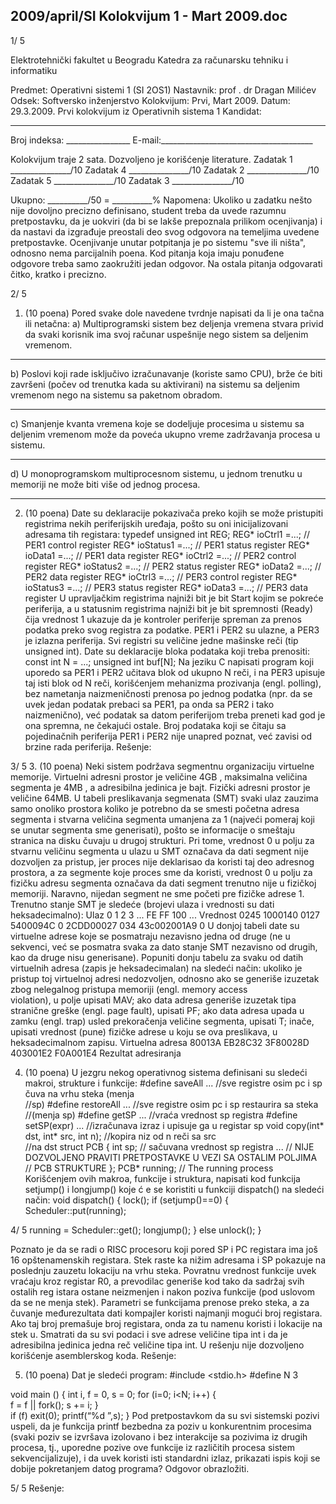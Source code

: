 2009/april/SI Kolokvijum 1 - Mart 2009.doc
--------------------------------------------------------------------------------


1/  5 
 
Elektrotehnički fakultet u Beogradu 
Katedra za računarsku tehniku i informatiku 
 
Predmet: Operativni sistemi 1 (SI  2OS1) 
Nastavnik: prof . dr Dragan Milićev 
Odsek: Softversko inženjerstvo 
Kolokvijum: Prvi,    Mart 2009. 
Datum: 29.3.2009. 
Prvi kolokvijum iz Operativnih sistema 1 
Kandidat:
 _____________________________________________________________ 
Broj indeksa: ________________  E-mail:______________________________________ 
 
Kolokvijum traje 2 sata. Dozvoljeno je korišćenje literature. 
Zadatak 1 _______________/10   Zadatak 4 _______________/10 
Zadatak 2 _______________/10   Zadatak 5 _______________/10 
Zadatak 3 _______________/10     
 
Ukupno: __________/50 = __________% 
Napomena: Ukoliko u zadatku nešto nije dovoljno precizno definisano, student treba da 
uvede razumnu pretpostavku, da je uokviri (da bi se lakše prepoznala prilikom ocenjivanja) i 
da  nastavi da  izgrađuje  preostali  deo  svog  odgovora  na  temeljima  uvedene  pretpostavke. 
Ocenjivanje unutar potpitanja je po sistemu "sve ili ništa", odnosno nema parcijalnih poena. 
Kod pitanja koja imaju ponuđene odgovore treba samo zaokružiti jedan odgovor. Na ostala 
pitanja odgovarati čitko, kratko i precizno. 
 

2/  5 
1. (10 poena) 
Pored svake dole navedene tvrdnje napisati da li je ona tačna ili netačna: 
a)  Multiprogramski sistem bez deljenja vremena stvara privid da svaki korisnik ima svoj 
računar uspešnije nego sistem sa deljenim vremenom.  
____________________________________ 
b)  Poslovi koji rade isključivo izračunavanje (koriste samo CPU), brže će biti završeni (počev 
od  trenutka  kada  su  aktivirani) na  sistemu  sa deljenim  vremenom nego  na  sistemu  sa 
paketnom obradom. 
____________________________________ 
c)  Smanjenje kvanta vremena koje se dodeljuje procesima u sistemu sa deljenim vremenom 
može da poveća ukupno vreme zadržavanja procesa u sistemu. 
____________________________________ 
d) U monoprogramskom multiprocesnom sistemu, u jednom trenutku u memoriji ne može biti 
više od jednog procesa. 
____________________________________ 
2. (10 poena) 
Date su deklaracije pokazivača preko kojih se može pristupiti registrima nekih periferijskih 
uređaja, pošto su oni inicijalizovani adresama tih registara: 
typedef unsigned int REG; 
REG* ioCtrl1 =...; // PER1 control register 
REG* ioStatus1 =...; // PER1 status register 
REG* ioData1 =...; // PER1 data register 
REG* ioCtrl2 =...; // PER2 control register 
REG* ioStatus2 =...; // PER2 status register 
REG* ioData2 =...; // PER2 data register 
REG* ioCtrl3 =...; // PER3 control register 
REG* ioStatus3 =...; // PER3 status register 
REG* ioData3 =...; // PER3 data register 
U upravljačkim registrima najniži bit je bit Start kojim se pokreće periferija, a u statusnim 
registrima  najniži  bit  je  bit  spremnosti  (Ready)  čija  vrednost  1  ukazuje  da  je  kontroler 
periferije spreman za prenos podatka preko svog registra za podatke. PER1 i PER2 su ulazne, 
a PER3 je izlazna periferija. Svi registri su veličine jedne mašinske reči (tip unsigned int). 
Date su deklaracije bloka podataka koji treba prenositi: 
const int N = ...; 
unsigned int buf[N]; 
Na jeziku C napisati program koji uporedo sa PER1    i PER2 učitava blok od ukupno N reči, i 
na PER3 upisuje taj isti blok od N reči, korišćenjem mehanizma prozivanja (engl. polling), 
bez nametanja naizmeničnosti prenosa po jednog podatka (npr. da se uvek jedan podatak 
prebaci sa PER1, pa onda sa PER2 i tako naizmenično), već podatak sa datom periferijom 
treba preneti kad god je ona spremna, ne čekajući ostale. Broj podataka koji se čitaju sa 
pojedinačnih periferija PER1 i PER2 nije unapred poznat, već zavisi od brzine rada periferija. 
Rešenje:

3/  5 
3. (10 poena) 
Neki sistem podržava segmentnu organizaciju virtuelne memorije. Virtuelni adresni prostor je 
veličine 4GB , maksimalna veličina segmenta je 4MB , a adresibilna jedinica je bajt. Fizički 
adresni prostor je veličine 64MB. U tabeli preslikavanja segmenata (SMT) svaki ulaz zauzima 
samo onoliko prostora koliko je potrebno da se smesti početna adresa segmenta i stvarna 
veličina segmenta umanjena za 1 (najveći pomeraj koji se unutar segmenta sme generisati), 
pošto se informacije o smeštaju stranica na disku čuvaju u drugoj strukturi. Pri tome, vrednost 
0 u  polju  za stvarnu  veličinu  segmenta u  ulazu  u  SMT  označava  da  dati  segment nije 
dozvoljen za pristup, jer proces nije deklarisao da koristi taj deo adresnog prostora, a za 
segmente koje proces sme da koristi, vrednost 0 u polju za fizičku adresu segmenta označava 
da dati segment trenutno nije u fizičkoj memoriji. Naravno, nijedan segment ne sme početi 
pre  fizičke  adrese 1.  Trenutno  stanje  SMT  je  sledeće  (brojevi  ulaza  i  vrednosti  su  dati 
heksadecimalno): 
Ulaz 0 1 2 3 ... FE FF 100 ... 
Vrednost 0245 1000140 0127 5400094C 0 2CDD00027 034 43c002001A9 0 
U donjoj tabeli date su virtuelne adrese koje se posmatraju nezavisno jedna od druge (ne u 
sekvenci, već se posmatra svaka za dato stanje SMT nezavisno od drugih, kao da druge nisu 
generisane).  Popuniti  donju  tabelu  za  svaku  od  datih  virtuelnih  adresa  (zapis  je 
heksadecimalan)  na  sledeći  način:  ukoliko  je  pristup  toj  virtuelnoj  adresi  nedozvoljen, 
odnosno ako se generiše izuzetak zbog nelegalnog pristupa memoriji (engl. memory  access  
violation), u polje upisati MAV; ako data adresa generiše izuzetak tipa stranične greške (engl. 
page  fault),  upisati  PF; ako  data  adresa upada  u  zamku  (engl. trap)  usled  prekoračenja 
veličine  segmenta, upisati T; inače,  upisati  vrednost  (pune)  fizičke  adrese  u  koju  se  ova 
preslikava, u heksadecimalnom zapisu. 
Virtuelna 
adresa 
80013A EB28C32 3F80028D 403001E2 F0A001E4 
Rezultat 
adresiranja 
     
 
4. (10 poena) 
U jezgru nekog operativnog sistema definisani su sledeći makroi, strukture i funkcije: 
#define saveAll ... //sve registre osim pc i sp čuva na vrhu steka (menja                         
                    //sp) 
#define restoreAll ... //sve registre osim pc i sp restaurira sa steka  
                       //(menja sp) 
#define getSP ... //vraća vrednost sp registra 
#define setSP(expr) ... //izračunava izraz i upisuje ga   u registar sp 
void copy(int* dst, int* src, int n); //kopira niz od n reči sa src  
                                      //na dst 
struct PCB { 
  int sp;   // sačuvana vrednost sp registra 
  ...     // NIJE DOZVOLJENO PRAVITI PRETPOSTAVKE U VEZI SA OSTALIM POLJIMA 
          // PCB STRUKTURE 
}; 
PCB* running; // The running process 
Korišćenjem ovih makroa,  funkcije   i struktura,  napisati  kod  funkcija setjump()   i 
longjump() koje ć   e se koristiti u funkciji dispatch() na sledeći način: 
void dispatch() { 
  lock(); 
  if (setjump()==0) { 
    Scheduler::put(running); 

4/  5 
    running = Scheduler::get(); 
    longjump(); 
  } else unlock(); 
}
 
Poznato  je  da  se  radi  o  RISC  procesoru  koji  pored SP i PC registara  ima  još  16 
opštenamenskih registara. Stek raste ka nižim adresama i SP pokazuje na poslednju zauzetu 
lokaciju na vrhu steka. Povratnu vrednost funkcije uvek vraćaju kroz registar R0, a prevodilac 
generiše kod tako da sadržaj svih ostalih reg istara ostane neizmenjen i nakon poziva funkcije 
(pod uslovom da se ne menja stek). Parametri se funkcijama prenose preko steka, a za čuvanje 
međurezultata dati kompajler koristi najmanji mogući broj registara. Ako  taj broj premašuje 
broj registara, onda za tu namenu koristi i lokacije na stek u. Smatrati da su svi podaci i sve 
adrese veličine tipa 
int i da je adresibilna jedinica jedna reč veličine tipa int. U rešenju nije 
dozvoljeno korišćenje asemblerskog koda. 
Rešenje: 
 
 
 
 
 
 
 
 
 
5. (10 poena) 
Dat je sledeći program: 
#include <stdio.h> 
#define N 3 
 
void main () { 
  int i, f = 0, s = 0; 
  for (i=0; i<N; i++) {  
    f = f || fork(); 
    s += i; 
  }   
  if (f) exit(0); 
  printf(“%d ”,s); 
} 
Pod pretpostavkom da su svi sistemski pozivi uspeli, da je funkcija printf bezbedna za poziv 
u konkurentnim procesima (svaki poziv se izvršava izolovano i bez interakcije sa pozivima iz 
drugih procesa, tj., uporedne pozive ove funkcije iz različitih procesa sistem sekvencijalizuje), 
i  da  uvek  koristi  isti  standardni  izlaz, prikazati  ispis  koji  se dobije  pokretanjem  datog 
programa? Odgovor obrazložiti. 

5/  5 
Rešenje: 